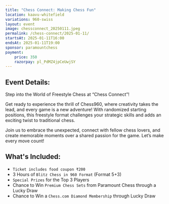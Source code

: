 ```yaml
---
title: "Chess Connect: Making Chess Fun"
location: kaavu-whitefield
variations: 960-swiss
layout: event
image: chessconnect_20250111.jpeg
permalink: /chess-connect/2025-01-11/
startsAt: 2025-01-11T16:00
endsAt: 2025-01-11T19:00
sponsor: paramountchess
payment:
    price: 350
    razorpay: pl_PdMZ4jpCeUwjSY
---
```

## Event Details:

Step into the World of Freestyle Chess at “Chess Connect”!

Get ready to experience the thrill of Chess960, where creativity takes the lead, and every game is a new adventure! With randomized starting positions, this freestyle format challenges your strategic skills and adds an exciting twist to traditional chess.

Join us to embrace the unexpected, connect with fellow chess lovers, and create memorable moments over a shared passion for the game. Let’s make every move count!

## What's Included:
- `Ticket includes food coupon ₹200`
- 3 Hours of `Blitz Chess in 960 Format` (Format 5+3)
- `Special Prizes` for the Top 3 Players
- Chance to Win `Premium Chess Sets` from Paramount Chess through a Lucky Draw
- Chance to Win a `Chess.com Diamond Membership` through Lucky Draw
